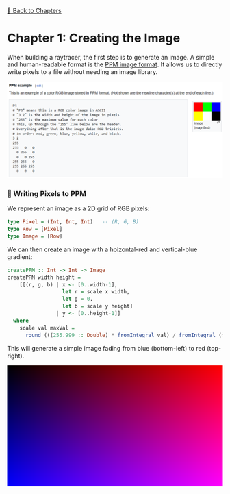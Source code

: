 [🔗 Back to Chapters](/README.md#-chapters)

# Chapter 1: Creating the Image

When building a raytracer, the first step is to generate an image. A simple and human-readable format is the [PPM image format](https://de.wikipedia.org/wiki/Portable_Anymap). It allows us to directly write pixels to a file without needing an image library.

![PPM example](./media/01/ppm_example.png)

### 🔧 Writing Pixels to PPM

We represent an image as a 2D grid of RGB pixels:

```haskell
type Pixel = (Int, Int, Int)   -- (R, G, B)
type Row = [Pixel]
type Image = [Row]
```

We can then create an image with a hoizontal-red and vertical-blue gradient:

```haskell
createPPM :: Int -> Int -> Image
createPPM width height =
    [[(r, g, b) | x <- [0..width-1],
                  let r = scale x width,
                  let g = 0,
                  let b = scale y height]
                | y <- [0..height-1]]
  where
    scale val maxVal =
      round (((255.999 :: Double) * fromIntegral val) / fromIntegral (maxVal - 1))

```

This will generate a simple image fading from blue (bottom-left) to red (top-right).

![First generated image in the PPM format](./media/01/first_generated_images.png)
